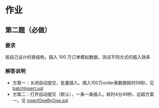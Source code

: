 # 作业
## 第二题（必做）
### 要求
按自己设计的表结构，插入 100 万订单模拟数据，测试不同方式的插入效率
### 解答说明
- 方案一：关闭自动提交，批量插入。插入100万order表数据耗时58秒。见 [batchInsert.sql](batchInsert.sql)
- 方案二：打开自动提交（默认），一条一条插入。耗时4分49秒，远超方案一。见 [insertOneByOne.sql](insertOneByOne.sql)

